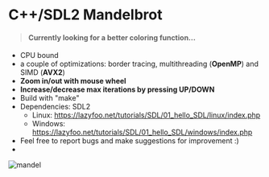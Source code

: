 # C++/SDL2 Mandelbrot
>#### Currently looking for a better coloring function...
+ CPU bound
+ a couple of optimizations: border tracing, multithreading (**OpenMP**) and SIMD (**AVX2**)
+ **Zoom in/out with mouse wheel**
+ **Increase/decrease max iterations by pressing UP/DOWN**
+ Build with "make"
+ Dependencies: SDL2
   - Linux: https://lazyfoo.net/tutorials/SDL/01_hello_SDL/linux/index.php
   - Windows: https://lazyfoo.net/tutorials/SDL/01_hello_SDL/windows/index.php
+ Feel free to report bugs and make suggestions for improvement :)
+ 
![mandel](https://user-images.githubusercontent.com/59111368/145607041-adeed2cd-72e9-46c1-9376-eaf67e11da4c.png)
